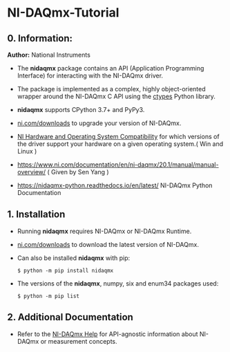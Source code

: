 # NI-DAQmx-Tutorial

## 0. Information: 

**Author:** National Instruments

* The **nidaqmx** package contains an API (Application Programming Interface) for interacting with the NI-DAQmx driver.

* The package is implemented as a complex, highly object-oriented wrapper around the NI-DAQmx C API using the [ctypes](https://docs.python.org/2/library/ctypes.html) Python library.
* **nidaqmx** supports CPython 3.7+ and PyPy3.

* [ni.com/downloads](http://www.ni.com/downloads/) to upgrade your version of NI-DAQmx.

* [NI Hardware and Operating System Compatibility](https://www.ni.com/r/hw-support) for which versions of the driver support your hardware on a given operating system.( Win and Linux )
* https://www.ni.com/documentation/en/ni-daqmx/20.1/manual/manual-overview/ ( Given by Sen Yang )

* https://nidaqmx-python.readthedocs.io/en/latest/ NI-DAQmx Python Documentation

## 1. Installation

* Running **nidaqmx** requires NI-DAQmx or NI-DAQmx Runtime.

* [ni.com/downloads](http://www.ni.com/downloads/) to download the latest version of NI-DAQmx.

* Can also be installed **nidaqmx** with pip:

  ````
  $ python -m pip install nidaqmx
  ````

* The versions of the **nidaqmx**, numpy, six and enum34 packages used:

  ````
  $ python -m pip list
  ````

## 2. Additional Documentation 

* Refer to the [NI-DAQmx Help](http://digital.ni.com/express.nsf/bycode/exagg4) for API-agnostic information about NI-DAQmx or measurement concepts.

